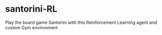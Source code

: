 # santorini-RL
Play the board game Santorini with this Reinforcement Learning agent and custom Gym environment
